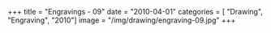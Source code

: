 +++
title = "Engravings - 09"
date = "2010-04-01"
categories = [ "Drawing", "Engraving", "2010"]
image = "/img/drawing/engraving-09.jpg"
+++

